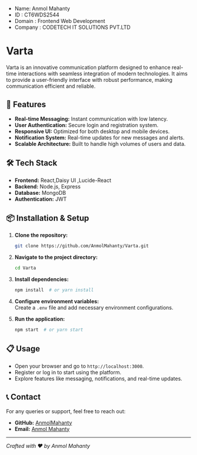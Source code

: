 - Name: Anmol Mahanty
- ID : CT6WDS2544
- Domain : Frontend Web Development
- Company : CODETECH IT SOLUTIONS PVT.LTD

# Varta

Varta is an innovative communication platform designed to enhance real-time interactions with seamless integration of modern technologies. It aims to provide a user-friendly interface with robust performance, making communication efficient and reliable.

## 🚀 Features

- **Real-time Messaging:** Instant communication with low latency.
- **User Authentication:** Secure login and registration system.
- **Responsive UI:** Optimized for both desktop and mobile devices.
- **Notification System:** Real-time updates for new messages and alerts.
- **Scalable Architecture:** Built to handle high volumes of users and data.

## 🛠️ Tech Stack

- **Frontend:** React,Daisy UI ,Lucide-React
- **Backend:** Node.js, Express
- **Database:**  MongoDB
- **Authentication:** JWT

## 📦 Installation & Setup

1. **Clone the repository:**  
   ```bash
   git clone https://github.com/AnmolMahanty/Varta.git
   ```

2. **Navigate to the project directory:**  
   ```bash
   cd Varta
   ```

3. **Install dependencies:**  
   ```bash
   npm install  # or yarn install
   ```

4. **Configure environment variables:**  
   Create a `.env` file and add necessary environment configurations.

5. **Run the application:**  
   ```bash
   npm start  # or yarn start
   ```

## 📋 Usage

- Open your browser and go to `http://localhost:3000`.
- Register or log in to start using the platform.
- Explore features like messaging, notifications, and real-time updates.


## 📞 Contact

For any queries or support, feel free to reach out:

- **GitHub:** [AnmolMahanty](https://github.com/AnmolMahanty)
- **Email:** [Anmol Mahanty](mahantyanmol14@gmail.com)

---

*Crafted with ❤️ by Anmol Mahanty*


